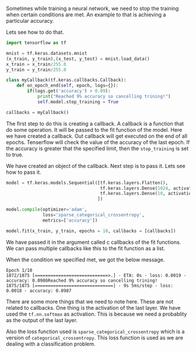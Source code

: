 Sometimes while training a neural network, we need to stop the training when certain conditions are met. An example to that is achieving a particular accuracy.

Lets see how to do that.

```python
import tensorflow as tf

mnist = tf.keras.datasets.mnist
(x_train, y_train),(x_test, y_test) = mnist.load_data()
x_train = x_train/255.0
y_train = y_train/255.0

class myCallback(tf.keras.callbacks.Callback):
    def on_epoch_end(self, epoch, logs={}):
        if(logs.get('accuracy') > 0.09):
            print("Reached 9% accuracy so cancelling trining!")
            self.model.stop_training = True

callbacks = myCallback()
```
The first step to do this is creating a callback. A callback is a function that do some operation. It will be passed to the fit function of the model.
Here we have created a callback. Out callback will get executed on the end of all epochs. Tenserflow will check the value of the accuracy of the last epoch.
If the accuracy is greater that the specified limit, then the `stop_training` is set to true.

We have created an object of the callback. Next step is to pass it. Lets see how to pass it.

```python
model = tf.keras.models.Sequential([tf.keras.layers.Flatten(),
                                    tf.keras.layers.Dense(1024, activation = tf.nn.relu),
                                    tf.keras.layers.Dense(10, activation = tf.nn.softmax)
                                   ])

model.compile(optimizer='adam',
              loss='sparse_categorical_crossentropy',
              metrics=['accuracy'])

model.fit(x_train, y_train, epochs = 10, callbacks = [callbacks])
```

We have passed it in the argument called c callbacks of the fit functions. We can pass multiple callbacks like this to the fit function as a list.

When the condition we specified met, we got the below message.

```shell
Epoch 1/10
1872/1875 [============================>.] - ETA: 0s - loss: 0.0019 - accuracy: 0.0986Reached 9% accuracy so cancelling trining!
1875/1875 [==============================] - 9s 5ms/step - loss: 0.0018 - accuracy: 0.0987
```

There are some more things that we need to note here. These are not related to callbacks. One thing is the activation of the last layer.
We have used the `tf.nn.softmax` as activation. This is because we need a probablity as the output of the last layer.

Also the loss function used is `sparse_categorical_crossentropy` which is a version of `categorical_crossentropy`. This loss function is used as we are dealing with a classification problem.

